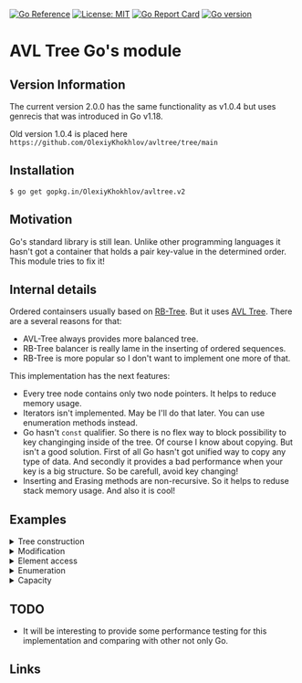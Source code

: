 [![Go Reference](https://pkg.go.dev/badge/gopkg.in/OlexiyKhokhlov/avltree.v2.svg)](https://pkg.go.dev/gopkg.in/OlexiyKhokhlov/avltree.v2)
[![License: MIT](https://img.shields.io/badge/License-MIT-yellow.svg)](https://opensource.org/licenses/MIT)
[![Go Report Card](https://goreportcard.com/badge/gopkg.in/OlexiyKhokhlov/avltree.v2)](https://goreportcard.com/report/gopkg.in/OlexiyKhokhlov/avltree.v2)
[![Go version](https://img.shields.io/badge/go-v1.18-blue)](https://golang.org/dl/#stable)
# AVL Tree Go's module

## Version Information
The current version 2.0.0 has the same functionality as v1.0.4 but uses genrecis that was introduced in Go v1.18.

Old version  1.0.4 is placed here `https://github.com/OlexiyKhokhlov/avltree/tree/main`

## Installation
`$ go get gopkg.in/OlexiyKhokhlov/avltree.v2`

## Motivation
Go's standard library is still lean. Unlike other programming languages it hasn't got a container that holds a pair key-value in the determined order.
This module tries to fix it!

## Internal details
Ordered containsers usually based on [RB-Tree](https://en.wikipedia.org/wiki/Red%E2%80%93black_tree). But it uses [AVL Tree](https://en.wikipedia.org/wiki/AVL_tree). There are a several reasons for that:
+ AVL-Tree always provides more balanced tree.
+ RB-Tree balancer is really lame in the inserting of ordered sequences.
+ RB-Tree is more popular so I don't want to implement one more of that.

This implementation has the next features:
+ Every tree node contains only two node pointers. It helps to reduce memory usage.
+ Iterators isn't implemented. May be I'll do that later. You can use enumeration methods instead.
+ Go hasn't `const` qualifier. So there is no flex way to block possibility to key changinging inside of the tree. Of course I know about copying. But isn't a good solution. First of all Go hasn't got unified way to copy any type of data. And secondly it provides a bad performance when your key is a big structure. So be carefull, avoid key changing! 
+ Inserting and Erasing methods are non-recursive. So it helps to reduse stack memory usage. And also it is cool!

## Examples

<details>
  <summary>Tree construction</summary>

```Go

package main

import (
	"fmt"
	"strings"

	"gopkg.in/OlexiyKhokhlov/avltree.v2"
)

func main() {
	// Create a tree where Key type is 'int' and value type is 'string'.
	// It is possible to use NewAVLTreeOrderedKey since `int` type is one from `constraints.Ordered`
	tree1 := avltree.NewAVLTreeOrderedKey[int, string]()

	// Create a tree where Key type is `*int` and value type is 'string'.
	// It is possible to use NewAVLTreeOrderedKeyPtr since `int` type is one from `constraints.Ordered`
	tree2 := avltree.NewAVLTreeOrderedKeyPtr[int, string]()

	// Create a tree where Key type is a custom struct 'MyStruct1'
	// Is much better to use Key like '*MyStruct1' since it helps to avoid internal keys copying.
	// Need to use NewAVLTree with user defined comparator for that
	type MyStruct1 struct {
		key     int
		payload string
	}
	tree3 := avltree.NewAVLTree[*MyStruct1, int](func(a *MyStruct1, b *MyStruct1) int {
		if a.key == b.key {
			return 0
		}
		if a.key < b.key {
			return -1
		}
		return 1
	})

	// Create a tree where key is a struct and a key is divided on two parts
	type MyStruct2 struct {
		KeyPart1 string
		KeyPart2 int
		Payload  string
	}

	// It is much better to use pointer when key isn't a trivial data type.
	// It helps to avoid internal copying.
	tree4 := avltree.NewAVLTree[*MyStruct2, string](func(a *MyStruct2, b *MyStruct2) int {
		strcmp := strings.Compare(a.KeyPart1, b.KeyPart1)
		if strcmp != 0 {
			return strcmp
		}
		if a.KeyPart2 == b.KeyPart2 {
			return 0
		}
		if a.KeyPart1 < b.KeyPart1 {
			return -1
		}
		return 1
	})

	//Cheating Go about not used variables
	fmt.Println(tree1.Empty())
	fmt.Println(tree2.Empty())
	fmt.Println(tree3.Empty())
	fmt.Println(tree4.Empty())
}
```
</details>

<details>
  <summary>Modification</summary>

```Go
package main

import (
	"fmt"

	"gopkg.in/OlexiyKhokhlov/avltree.v2"
)

func main() {
	// Create a tree where Key type is 'int' and value type is 'string'.
	// It is possible to use NewAVLTreeOrderedKey since `int` type is one from `constraints.Ordered`
	tree := avltree.NewAVLTreeOrderedKey[int, string]()

	//Insert key, value pairs
	err := tree.Insert(10, "10")
	// err is nil here
	if err != nil {
		fmt.Println("Insertion failed: ", err)
	} else {
		fmt.Println("Inserted")
	}

	err = tree.Insert(0, "0")
	// err is nil here
	if err != nil {
		fmt.Println("Insertion failed: ", err)
	} else {
		fmt.Println("Inserted")
	}

	err = tree.Insert(5, "5")
	// err is nil here
	if err != nil {
		fmt.Println("Insertion failed: ", err)
	} else {
		fmt.Println("Inserted")
	}

	//Now tree contains {{0,"0"}, {5,"5"}, {10, "10"}}

	//Try insert duplicate
	err = tree.Insert(5, "5")
	// err is not nil here
	if err != nil {
		fmt.Println("Insertion failed: ", err)
	} else {
		fmt.Println("Inserted")
	}

	// Erase elements by key
	err = tree.Erase(0)
	// err is nil here
	if err != nil {
		fmt.Println("Erasing failed: ", err)
	} else {
		fmt.Println("Erased")
	}

	//Now tree doesn't contains '0' key. Try remove it again
	err = tree.Erase(0)
	// err is not nil here
	if err != nil {
		fmt.Println("Erasing failed: ", err)
	} else {
		fmt.Println("Erased")
	}

	// Is possible to modificate a value that is stored inside a tree
	value := tree.Find(5)
	if value != nil {
		// if tree has a value change it
		*value = "new value"
	}
	// Find it again and print
	value = tree.Find(5)
	if value != nil {
		fmt.Println("Changed value is: ", *value)
	}

	// Clear entire a tree
	tree.Clear()
}
```
</details>

<details>
  <summary>Element access</summary>

```Go
package main

import (
	"fmt"
	"strconv"

	"gopkg.in/OlexiyKhokhlov/avltree.v2"
)

func main() {
	// Create a tree where Key type is 'int' and value type is 'string'.
	// It is possible to use NewAVLTreeOrderedKey since `int` type is one from `constraints.Ordered`
	tree := avltree.NewAVLTreeOrderedKey[int, string]()
	// Insert a set of keys
	for i := 0; i <= 100; i += 10 {
		tree.Insert(i, strconv.Itoa(i))
	}

	// Now tree contains [0, 10, ... 100] keys with corresponded values

	// Check if a tree contains some key
	if tree.Contains(5) {
		fmt.Println("Tree contains 5")
	} else {
		fmt.Println("Tree hasn't 5")
	}

	// Get pointer on stored in the tree value by the given key
	val := tree.Find(50)
	// If tree hasn't got such key returns nill
	if val != nil {
		fmt.Println("Tree contains value for key=50: ", *val)
	}

	// Get first element in the tree
	k, v := tree.First()
	// If tree is empty can return nil, nil
	if k != nil {
		fmt.Println("First element is: ", *k, *v)
	}

	// Get last element in the tree
	k, v = tree.Last()
	// If tree is empty can return nil, nil
	if k != nil {
		fmt.Println("First element is: ", *k, *v)
	}

	// Get a next element after the given key
	// The given key not necessary has been stored in the tree
	k, v = tree.FindNextElement(1)
	// If the given key is the last can return nil, nil
	if k != nil {
		fmt.Println("Element after 1 is: ", *k, *v)
	}

	// Get a prev element after the given key
	// The given key not necessary has been stored in the tree
	k, v = tree.FindPrevElement(100)
	// If the given key is the last can return nil, nil
	if k != nil {
		fmt.Println("Element before 100 is: ", *k, *v)
	}
}
```
</details>

<details>
  <summary>Enumeration</summary>

```Go
package main

import (
	"fmt"
	"strconv"

	"gopkg.in/OlexiyKhokhlov/avltree.v2"
)

func main() {
	// Create a tree where Key type is 'int' and value type is 'string'.
	// It is possible to use NewAVLTreeOrderedKey since `int` type is one from `constraints.Ordered`
	tree := avltree.NewAVLTreeOrderedKey[int, string]()

	// Insert a set of keys
	for i := 0; i <= 100; i += 10 {
		tree.Insert(i, strconv.Itoa(i))
	}
	// Now tree contains [0, 10, ... 100] keys with corresponded values

	// Print all elements in the ascending order
	fmt.Println("Ascending:")
	tree.Enumerate(avltree.ASCENDING, func(key int, value string) bool {
		fmt.Println("Element: ", key, " ", value)
		return true // Always return true since we don't want to interupt enumearation
	})

	// Print all elements in the descending order
	fmt.Println("Descending:")
	tree.Enumerate(avltree.ASCENDING, func(key int, value string) bool {
		fmt.Println("Element: ", key, " ", value)
		return true // Always return true since we don't want to interupt enumearation
	})

	// Print all element these are between start and finish in ascending order
	start := 20
	finish := 68
	fmt.Println("Diapason: 20..68:")
	tree.EnumerateDiapason(&start, &finish, avltree.ASCENDING, func(key int, value string) bool {
		fmt.Println("Element: ", key, " ", value)
		return true // Always return true since we don't want to interupt enumearation
	})

	// Print all element these are greater than start in ascending order
	start = 20
	fmt.Println("Diapason: 20...:")
	tree.EnumerateDiapason(&start, nil, avltree.ASCENDING, func(key int, value string) bool {
		fmt.Println("Element: ", key, " ", value)
		return true // Always return true since we don't want to interupt enumearation
	})

	// Print all 3 element these are greater than start in ascending order
	start = 55
	fmt.Println("First 3 in diapason: 55...:")
	i := 0
	tree.EnumerateDiapason(&start, nil, avltree.ASCENDING, func(key int, value string) bool {
		fmt.Println("Element: ", key, " ", value)
		i += 1
		if i == 3 {
			return false // 3 element is already printed. Return false for stop
		}
		return true
	})

}
```
</details>

<details>
  <summary>Capacity</summary>

```Go
package main

import (
	"fmt"
	"strconv"

	"gopkg.in/OlexiyKhokhlov/avltree.v2"
)

func main() {
	// Create a tree where Key type is 'int' and value type is 'string'.
	// It is possible to use NewAVLTreeOrderedKey since `int` type is one from `constraints.Ordered`
	tree := avltree.NewAVLTreeOrderedKey[int, string]()

	// Check tree is empty
	fmt.Println(tree.Empty()) // Prints true

	//Prints elements count
	fmt.Println(tree.Size()) // Prints 0

	// Insert a set of keys
	for i := 0; i <= 100; i += 10 {
		tree.Insert(i, strconv.Itoa(i))
	}
	// Now tree contains [0, 10, ... 100] keys with corresponded values

	// Check tree is empty
	fmt.Println(tree.Empty()) // Prints false

	//Prints elements count
	fmt.Println(tree.Size()) // Prints 11
}
```
</details>

## TODO
+ It will be interesting to provide some performance testing for this implementation and comparing with other not only Go.

## Links
